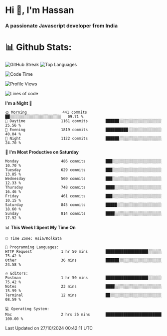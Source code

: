 # Hi 👋, I'm Hassan
### A passionate Javascript developer from India


# 📊 Github Stats:
![GitHub Streak](https://github-readme-streak-stats.herokuapp.com/?user=codeblooded47&theme=dracula&hide_border=false)
![Top Languages](https://github-readme-stats.vercel.app/api/top-langs/?username=codeblooded47&layout=compact&theme=dracula)



<!--START_SECTION:waka-->
![Code Time](http://img.shields.io/badge/Code%20Time-853%20hrs%2058%20mins-blue)

![Profile Views](http://img.shields.io/badge/Profile%20Views-0-blue)

![Lines of code](https://img.shields.io/badge/From%20Hello%20World%20I%27ve%20Written-23.6%20million%20lines%20of%20code-blue)

**I'm a Night 🦉** 

```text
🌞 Morning                441 commits         ██░░░░░░░░░░░░░░░░░░░░░░░   09.71 % 
🌆 Daytime                1161 commits        ██████░░░░░░░░░░░░░░░░░░░   25.56 % 
🌃 Evening                1819 commits        ██████████░░░░░░░░░░░░░░░   40.04 % 
🌙 Night                  1122 commits        ██████░░░░░░░░░░░░░░░░░░░   24.70 % 
```
📅 **I'm Most Productive on Saturday** 

```text
Monday                   486 commits         ███░░░░░░░░░░░░░░░░░░░░░░   10.70 % 
Tuesday                  629 commits         ███░░░░░░░░░░░░░░░░░░░░░░   13.85 % 
Wednesday                560 commits         ███░░░░░░░░░░░░░░░░░░░░░░   12.33 % 
Thursday                 748 commits         ████░░░░░░░░░░░░░░░░░░░░░   16.46 % 
Friday                   461 commits         ███░░░░░░░░░░░░░░░░░░░░░░   10.15 % 
Saturday                 845 commits         █████░░░░░░░░░░░░░░░░░░░░   18.60 % 
Sunday                   814 commits         ████░░░░░░░░░░░░░░░░░░░░░   17.92 % 
```


📊 **This Week I Spent My Time On** 

```text
🕑︎ Time Zone: Asia/Kolkata

💬 Programming Languages: 
HTTP Request             1 hr 50 mins        ███████████████████░░░░░░   75.42 % 
Other                    36 mins             ██████░░░░░░░░░░░░░░░░░░░   24.58 % 

🔥 Editors: 
Postman                  1 hr 50 mins        ███████████████████░░░░░░   75.42 % 
Notes                    23 mins             ████░░░░░░░░░░░░░░░░░░░░░   15.99 % 
Terminal                 12 mins             ██░░░░░░░░░░░░░░░░░░░░░░░   08.59 % 

💻 Operating System: 
Mac                      2 hrs 26 mins       █████████████████████████   100.00 % 
```


 Last Updated on 27/10/2024 00:42:11 UTC
<!--END_SECTION:waka-->

